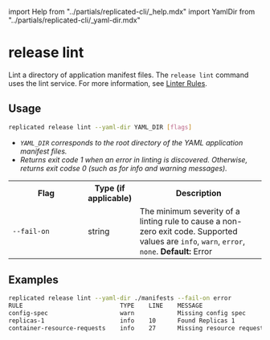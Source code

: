 import Help from "../partials/replicated-cli/_help.mdx"
import YamlDir from "../partials/replicated-cli/_yaml-dir.mdx"

# release lint

Lint a directory of application manifest files. The `release lint` command uses the lint service. For more information, see [Linter Rules](linter).

## Usage
```bash
replicated release lint --yaml-dir YAML_DIR [flags]
```

* _`YAML_DIR` corresponds to the root directory of the YAML application manifest files._
* _Returns exit code 1 when an error in linting is discovered. Otherwise, returns exit codse 0 (such as for info and warning messages)._

<table>
  <tr>
    <th width="30%">Flag</th>
    <th width="20%">Type (if applicable)</th>
    <th width="50%">Description</th>
  </tr>
  <YamlDir/>
  <tr>
    <td><code>--fail-on</code></td>
    <td>string</td>
    <td>The minimum severity of a linting rule to cause a non-zero exit code. Supported values are <code>info</code>, <code>warn</code>, <code>error</code>, <code>none</code>. <strong>Default:</strong> Error</td>
  </tr>
  <Help/>
</table>

## Examples
```bash
replicated release lint --yaml-dir ./manifests --fail-on error
RULE                           TYPE    LINE    MESSAGE
config-spec                    warn            Missing config spec
replicas-1                     info    10      Found Replicas 1
container-resource-requests    info    27      Missing resource requests
```
